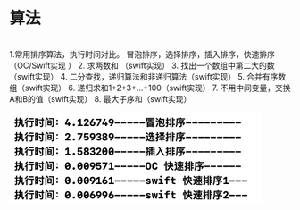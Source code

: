 # 算法
<br />
1.常用排序算法，执行时间对比。
冒泡排序，选择排序，插入排序，快速排序（OC/Swift实现 ）
2. 求两数和 （swift实现）
3. 找出一个数组中第二大的数 （swift实现）
4. 二分查找，递归算法和非递归算法（swift实现）
5. 合并有序数组（swift实现）
6. 递归求和1+2+3+...+100（swift实现）
7. 不用中间变量，交换A和B的值（swift实现）
8. 最大子序和（swift实现）

![Alt tag](time.png)
<br />
